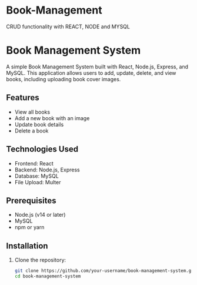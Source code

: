 # Book-Management
CRUD functionality with REACT, NODE and MYSQL
# Book Management System

A simple Book Management System built with React, Node.js, Express, and MySQL. This application allows users to add, update, delete, and view books, including uploading book cover images.

## Features

- View all books
- Add a new book with an image
- Update book details
- Delete a book

## Technologies Used

- Frontend: React
- Backend: Node.js, Express
- Database: MySQL
- File Upload: Multer

## Prerequisites

- Node.js (v14 or later)
- MySQL
- npm or yarn

## Installation

1. Clone the repository:

   ```bash
   git clone https://github.com/your-username/book-management-system.git
   cd book-management-system
